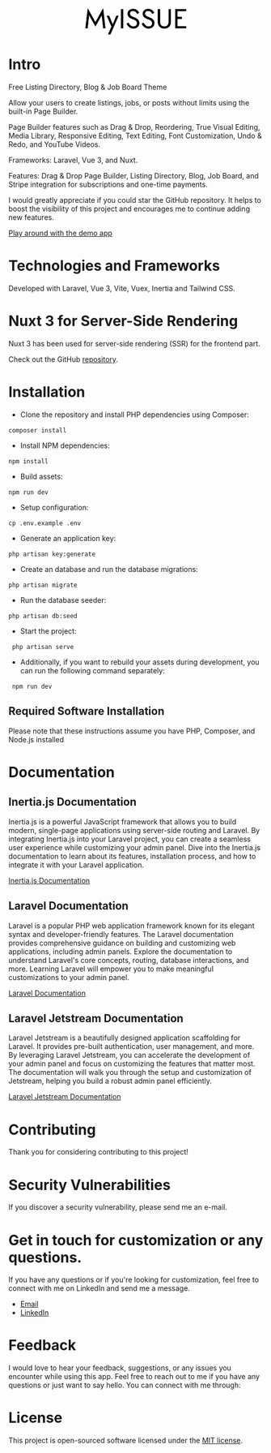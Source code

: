 <p align="center" dir="auto">
<img width="200" style="max-width: 100%;" src="public/logo/logo.svg" alt="Logo">
</p>

# Intro

Free Listing Directory, Blog & Job Board Theme

Allow your users to create listings, jobs, or posts without limits using the built-in Page Builder.

Page Builder features such as Drag & Drop, Reordering, True Visual Editing, Media Library, Responsive Editing, Text Editing, Font Customization, Undo & Redo, and YouTube Videos.

Frameworks: Laravel, Vue 3, and Nuxt.

Features: Drag & Drop Page Builder, Listing Directory, Blog, Job Board, and Stripe integration for subscriptions and one-time payments.

I would greatly appreciate if you could star the GitHub repository. It helps to boost the visibility of this project and encourages me to continue adding new features.

[Play around with the demo app](https://www.demo.myissue.dk)

# Technologies and Frameworks

Developed with Laravel, Vue 3, Vite, Vuex, Inertia and Tailwind CSS.

# Nuxt 3 for Server-Side Rendering

Nuxt 3 has been used for server-side rendering (SSR) for the frontend part.

Check out the GitHub [repository](https://github.com/qaiswardag/nuxt_directory_and_job_board_theme).

# Installation

-   Clone the repository and install PHP dependencies using Composer:

```
composer install
```

-   Install NPM dependencies:

```
npm install
```

-   Build assets:

```
npm run dev
```

-   Setup configuration:

```
cp .env.example .env
```

-   Generate an application key:

```
php artisan key:generate
```

-   Create an database and run the database migrations:

```
php artisan migrate
```

-   Run the database seeder:

```
php artisan db:seed
```

-   Start the project:

```
 php artisan serve
```

-   Additionally, if you want to rebuild your assets during development, you can run the following command separately:

```
 npm run dev
```

## Required Software Installation

Please note that these instructions assume you have PHP, Composer, and Node.js installed

# Documentation

## Inertia.js Documentation

Inertia.js is a powerful JavaScript framework that allows you to build modern, single-page applications using server-side routing and Laravel. By integrating Inertia.js into your Laravel project, you can create a seamless user experience while customizing your admin panel. Dive into the Inertia.js documentation to learn about its features, installation process, and how to integrate it with your Laravel application.

[Inertia.js Documentation](https://inertiajs.com/)

## Laravel Documentation

Laravel is a popular PHP web application framework known for its elegant syntax and developer-friendly features. The Laravel documentation provides comprehensive guidance on building and customizing web applications, including admin panels. Explore the documentation to understand Laravel's core concepts, routing, database interactions, and more. Learning Laravel will empower you to make meaningful customizations to your admin panel.

[Laravel Documentation](https://laravel.com/docs/10.x)

## Laravel Jetstream Documentation

Laravel Jetstream is a beautifully designed application scaffolding for Laravel. It provides pre-built authentication, user management, and more. By leveraging Laravel Jetstream, you can accelerate the development of your admin panel and focus on customizing the features that matter most. The documentation will walk you through the setup and customization of Jetstream, helping you build a robust admin panel efficiently.

[Laravel Jetstream Documentation](https://jetstream.laravel.com/introduction.html)

# Contributing

Thank you for considering contributing to this project!

# Security Vulnerabilities

If you discover a security vulnerability, please send me an e-mail.

# Get in touch for customization or any questions.

If you have any questions or if you're looking for customization, feel free to connect with me on LinkedIn and send me a message.

-   [Email](mailto:qais.wardag@outlook.com)
-   [LinkedIn](https://www.linkedin.com/in/qaiswardag)

# Feedback

I would love to hear your feedback, suggestions, or any issues you encounter while using this app. Feel free to reach out to me if you have any questions or just want to say hello. You can connect with me through:

# License

This project is open-sourced software licensed under the [MIT license](https://opensource.org/licenses/MIT).
